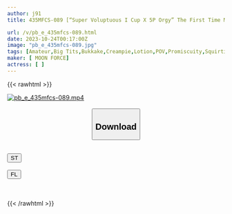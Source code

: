 ```yaml
---
author: j91
title: 435MFCS-089 [“Super Voluptuous I Cup X 5P Orgy” The First Time Multiple Play, The Sexual Desire Is Exhausted And The Party Goes Crazy] Participates In An Orgy Party Held By Wealthy People Out Of Curiosity! ! Inserting A Raw Dick Into A Perverted Pussy That Gets Wet Just By Looking At It…! She Pleads For Creampie Herself As She Is Skewered Up And Down And Cums…! ! Non-Stop Oil Application → The Increasing Sensitivity Causes The Intense Tide To Flow And The Penis Is Continuously Massaged…! At The End, 4 Consecutive Thick Semen Facial Finish…! [Amachua Hame Rec #Hina #Clarinet Player] (Miki Horikita)

url: /v/pb_e_435mfcs-089.html
date: 2023-10-24T00:17:00Z
image: "pb_e_435mfcs-089.jpg"
tags: [Amateur,Big Tits,Bukkake,Creampie,Lotion,POV,Promiscuity,Squirting ]
maker: [ MOON FORCE]
actress: [ ]
---
```



{{< rawhtml >}}

<div class="video" data-videoid="QDXOP7pD2ah0x1R">
    <a href="javascript:;">
        <img src="https://my.j91.asia/v/pb_e_435mfcs-089.jpg" width="WIDTH" height="HEIGHT" alt="pb_e_435mfcs-089.mp4" loading="lazy">
    </a>
</div>

<script type="text/javascript" src="https://j91.asia/asset/on-demand-st.js"></script>

<br>
  <link rel="stylesheet" href="https://j91.asia/asset/bs5.css">
  
  <center>
  <button class="btn btn-primary" type="button" data-bs-toggle="collapse" data-bs-target=".multi-collapse" aria-expanded="false" aria-controls="multiCollapseExample1 multiCollapseExample2"><h2>Download</h2></button></center>
</p>
<div class="row">
  <div class="col">
    <div class="collapse multi-collapse" id="multiCollapseExample1">
      <div class="card card-body">
	      	      <br>
<div class="buttons">  
<a href="https://streamtape.to/v/QDXOP7pD2ah0x1R"><button class="btn-hover color-3"><i class="fa fa-download"></i> ST</button></a></div>
    </div>
  </div>
</div>
  <div class="col">
    <div class="collapse multi-collapse" id="multiCollapseExample2">
      <div class="card card-body">
	      <br>
<div class="buttons">
    <a href="https://filelions.online/f/apzhzpem2bxp"><button class="btn-hover color-9"><i class="fa fa-download"></i> FL</button></a></div>
<br><br>
      </div>
    </div>
  </div>
</div>

{{< /rawhtml >}}
